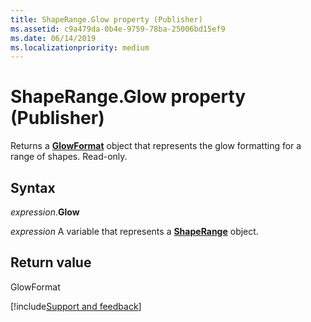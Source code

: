 ```yaml
---
title: ShapeRange.Glow property (Publisher)
ms.assetid: c9a479da-0b4e-9759-78ba-25006bd15ef9
ms.date: 06/14/2019
ms.localizationpriority: medium
---
```



# ShapeRange.Glow property (Publisher)

Returns a **[GlowFormat](Publisher.glowformat.md)** object that represents the glow formatting for a range of shapes. Read-only.


## Syntax

_expression_.**Glow**

_expression_ A variable that represents a **[ShapeRange](Publisher.ShapeRange.md)** object.


## Return value

GlowFormat



[!include[Support and feedback](~/includes/feedback-boilerplate.md)]